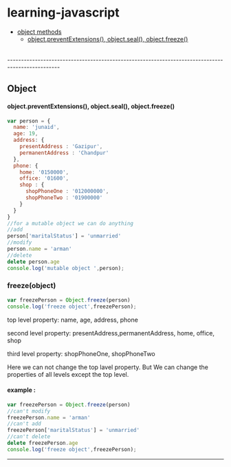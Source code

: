 # learning-javascript
  - <a href="#object">object methods</a>
    - <a href="#object_preventExtensions_seal_freeze">object.preventExtensions(), object.seal(), object.freeze()</a>
 
 <br>
 -------------------------------------------------------------------------------------------------

<h2 id="object">
Object
</h2>
<h4 id="object_preventExtensions_seal_freeze">object.preventExtensions(), object.seal(), object.freeze()</h4>

```javascript
var person = {
  name: 'junaid',
  age: 19,
  address: {
    presentAddress : 'Gazipur',
    permanentAddress : 'Chandpur'
  },
  phone: {
    home: '0150000',
    office: '01600',
    shop : {
      shopPhoneOne : '012000000',
      shopPhoneTwo : '01900000'
    }
  }
}
//for a mutable object we can do anything
//add
person['maritalStatus'] = 'unmarried'
//modify
person.name = 'arman'
//delete
delete person.age
console.log('mutable object ',person);
```

### freeze(object)
```javascript
var freezePerson = Object.freeze(person)
console.log('freeze object',freezePerson);
```
top level property: name, age, address, phone <br>

second level property: presentAddress,permanentAddress, home, office, shop <br>

third level property: shopPhoneOne, shopPhoneTwo <br>

<p>Here we can not change the top lavel property. But We can change the properties of all levels except the top level.
</p>

#### example :
```javascript
var freezePerson = Object.freeze(person)
//can't modify
freezePerson.name = 'arman'
//can't add
freezePerson['maritalStatus'] = 'unmarried'
//can't delete
delete freezePerson.age
console.log('freeze object',freezePerson);
```

---------------------------------------------------------------------------------------------------
